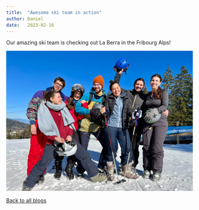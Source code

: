 ```yaml
---
title:  "Awesome ski team in action"
author: Daniel
date:   2023-02-16
---
```


Our amazing ski team is checking out La Berra in the Fribourg Alps!

<div class="layout-blog" markdown="1">
<body>

<script src="https://cdn.jsdelivr.net/npm/jquery@3.5.1/dist/jquery.min.js"></script>
<link rel="stylesheet" href="https://cdn.jsdelivr.net/gh/fancyapps/fancybox@3.5.7/dist/jquery.fancybox.min.css" />
<script src="https://cdn.jsdelivr.net/gh/fancyapps/fancybox@3.5.7/dist/jquery.fancybox.min.js"></script>

<a href="/images/ski_2023.jpg" data-fancybox="gallery" data-caption="In action">
	<img src="/images/ski_2023.jpg" alt="" /></a>

</body>
</div>

[Back to all blogs](/blog/)
